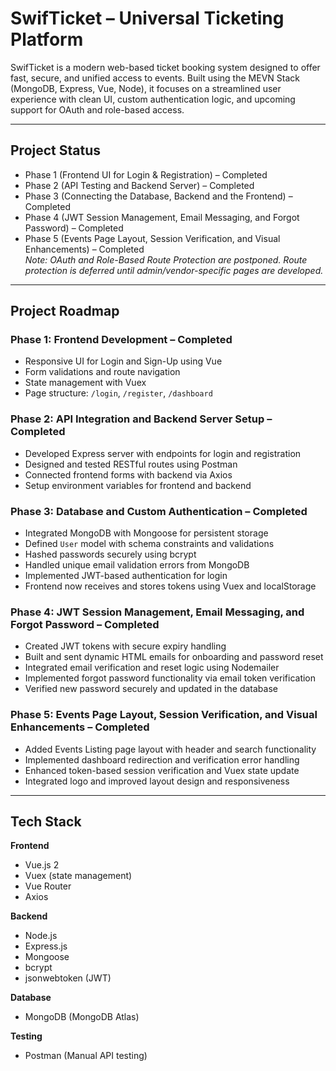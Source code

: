 # SwifTicket – Universal Ticketing Platform

SwifTicket is a modern web-based ticket booking system designed to offer fast, secure, and unified access to events. Built using the MEVN Stack (MongoDB, Express, Vue, Node), it focuses on a streamlined user experience with clean UI, custom authentication logic, and upcoming support for OAuth and role-based access.

---

## Project Status

- Phase 1 (Frontend UI for Login & Registration) – Completed
- Phase 2 (API Testing and Backend Server) – Completed
- Phase 3 (Connecting the Database, Backend and the Frontend) – Completed
- Phase 4 (JWT Session Management, Email Messaging, and Forgot Password) – Completed
- Phase 5 (Events Page Layout, Session Verification, and Visual Enhancements) – Completed  
  *Note: OAuth and Role-Based Route Protection are postponed. Route protection is deferred until admin/vendor-specific pages are developed.*

---

## Project Roadmap

### Phase 1: Frontend Development – Completed
- Responsive UI for Login and Sign-Up using Vue
- Form validations and route navigation
- State management with Vuex
- Page structure: `/login`, `/register`, `/dashboard`

### Phase 2: API Integration and Backend Server Setup – Completed
- Developed Express server with endpoints for login and registration
- Designed and tested RESTful routes using Postman
- Connected frontend forms with backend via Axios
- Setup environment variables for frontend and backend

### Phase 3: Database and Custom Authentication – Completed
- Integrated MongoDB with Mongoose for persistent storage
- Defined `User` model with schema constraints and validations
- Hashed passwords securely using bcrypt
- Handled unique email validation errors from MongoDB
- Implemented JWT-based authentication for login
- Frontend now receives and stores tokens using Vuex and localStorage

### Phase 4: JWT Session Management, Email Messaging, and Forgot Password – Completed
- Created JWT tokens with secure expiry handling
- Built and sent dynamic HTML emails for onboarding and password reset
- Integrated email verification and reset logic using Nodemailer
- Implemented forgot password functionality via email token verification
- Verified new password securely and updated in the database

### Phase 5: Events Page Layout, Session Verification, and Visual Enhancements – Completed
- Added Events Listing page layout with header and search functionality
- Implemented dashboard redirection and verification error handling
- Enhanced token-based session verification and Vuex state update
- Integrated logo and improved layout design and responsiveness

---

## Tech Stack

**Frontend**
- Vue.js 2
- Vuex (state management)
- Vue Router
- Axios

**Backend**
- Node.js
- Express.js
- Mongoose
- bcrypt
- jsonwebtoken (JWT)

**Database**
- MongoDB (MongoDB Atlas)

**Testing**
- Postman (Manual API testing)
